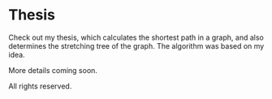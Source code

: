# Thesis

Check out my thesis, which calculates the shortest path in a graph, and also determines the stretching tree of the graph. The algorithm was based on my idea.

More details coming soon.

All rights reserved. 
